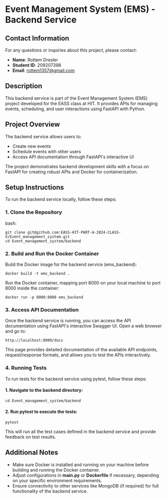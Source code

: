 # Event Management System (EMS) - Backend Service

## Contact Information

For any questions or inquiries about this project, please contact:

- **Name**: Rottem Dresler
- **Student ID**: 209207398
- **Email**: rottem1357@gmail.com

## Description

This backend service is part of the Event Management System (EMS) project developed for the EASS class at HIT. It provides APIs for managing events, scheduling, and user interactions using FastAPI with Python.

## Project Overview

The backend service allows users to:
- Create new events
- Schedule events with other users
- Access API documentation through FastAPI's interactive UI

The project demonstrates backend development skills with a focus on FastAPI for creating robust APIs and Docker for containerization.

## Setup Instructions

To run the backend service locally, follow these steps:

### 1. Clone the Repository

bash:
~~~
git clone git@github.com:EASS-HIT-PART-A-2024-CLASS-V/Event_management_system.git
cd Event_management_system/backend
~~~


### 2. Build and Run the Docker Container
Build the Docker image for the backend service (ems_backend):

~~~
docker build -t ems_backend .
~~~

Run the Docker container, mapping port 8000 on your local machine to port 8000 inside the container:

~~~
docker run -p 8000:8000 ems_backend
~~~

### 3. Access API Documentation
Once the backend service is running, you can access the API documentation using FastAPI's interactive Swagger UI. Open a web browser and go to:

~~~
http://localhost:8000/docs
~~~

This page provides detailed documentation of the available API endpoints, request/response formats, and allows you to test the APIs interactively.

### 4. Running Tests
To run tests for the backend service using pytest, follow these steps:

#### 1. Navigate to the backend directory:

~~~
cd Event_management_system/backend
~~~

#### 2. Run pytest to execute the tests:

~~~
pytest
~~~

This will run all the test cases defined in the backend service and provide feedback on test results.

## Additional Notes
- Make sure Docker is installed and running on your machine before building and running the Docker container.
- Adjust configurations in **main.py** or **Dockerfile** if necessary, depending on your specific environment requirements.
- Ensure connectivity to other services like MongoDB (if required) for full functionality of the backend service.

